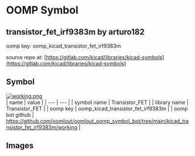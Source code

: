 # OOMP Symbol  
## transistor_fet_irf9383m  by arturo182  
  
oomp key: oomp_kicad_transistor_fet_irf9383m  
  
source repo at: [https://gitlab.com/kicad/libraries/kicad-symbols](https://gitlab.com/kicad/libraries/kicad-symbols)  
## Symbol  
  
[![working.png](working_600.png)](working.png)  
| name | value | 
| --- | --- | 
| symbol name | Transistor_FET | 
| library name | Transistor_FET | 
| oomp key | oomp_kicad_transistor_fet_irf9383m | 
| oomp bot github | https://github.com/oomlout/oomlout_oomp_symbol_bot/tree/main/kicad_transistor_fet_irf9383m/working | 
## Images  
